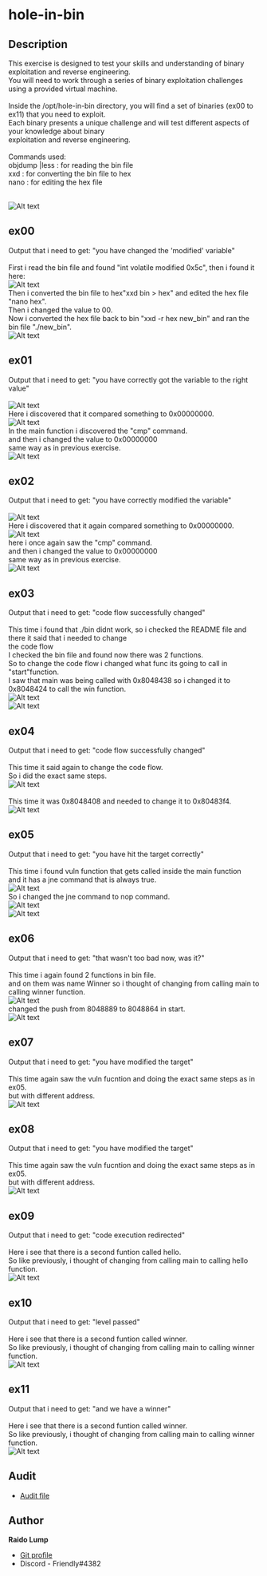 # hole-in-bin

## Description


This exercise is designed to test your skills and understanding of binary exploitation and reverse engineering. <br>You will need to work through a series of binary exploitation challenges using a provided virtual machine.<br><br>
Inside the /opt/hole-in-bin directory, you will find a set of binaries (ex00 to ex11) that you need to exploit. <br>Each binary presents a unique challenge and will test different aspects of your knowledge about binary <br>exploitation and reverse engineering. <br><br>
Commands used: <br>
objdump |less : for reading the bin file<br>
xxd : for converting the bin file to hex<br>
nano : for editing the hex file<br><br>

![Alt text](image.png)

## ex00
Output that i need to get: "you have changed the 'modified' variable"
<br><br>
First i read the bin file and found "int volatile modified 0x5c", then i found it here:  <br>
![Alt text](image-1.png) <br>
Then i converted the bin file to hex"xxd bin > hex" and edited the hex file "nano hex". <br>
Then i changed the value to 00. <br>
Now i converted the hex file back to bin "xxd -r hex new_bin" and ran the bin file "./new_bin". <br>
![Alt text](image-2.png) <br>

## ex01
Output that i need to get: "you have correctly got the variable to the right value"
<br><br>
![Alt text](image-3.png) <br>
Here i discovered that it compared something to 0x00000000. <br>
![Alt text](image-4.png) <br>
In the main function i discovered the "cmp" command. <br>
and then i changed the value to 0x00000000 <br>
same way as in previous exercise. <br>
![Alt text](image-5.png) <br>

## ex02
Output that i need to get: "you have correctly modified the variable"
<br><br>
![Alt text](image-6.png)<br>
Here i discovered that it again compared something to 0x00000000. <br>
![Alt text](image-7.png) <br>
here i once again saw the "cmp" command. <br>
and then i changed the value to 0x00000000 <br>
same way as in previous exercise. <br>
![Alt text](image-8.png) <br>

## ex03
Output that i need to get: "code flow successfully changed"
<br><br>
This time i found that ./bin didnt work, so i checked the README file and there it said that i needed to change <br>the code flow <br>
I checked the bin file and found now there was 2 functions. <br>
So to change the code flow i changed what func its going to call in "start"function. <br>
I saw that main was being called with 0x8048438 so i changed it to 0x8048424 to call the win function. <br>
![Alt text](image-9.png) <br>
![Alt text](image-10.png) <br>

## ex04
Output that i need to get: "code flow successfully changed"
<br><br>
This time it said again to change the code flow. <br>
So i did the exact same steps. <br>
![Alt text](image-11.png) <br>  
This time it was 0x8048408 and needed to change it to 0x80483f4. <br>
![Alt text](image-12.png) <br>

## ex05
Output that i need to get: "you have hit the target correctly"
<br><br>
This time i found vuln function that gets called inside the main function <br>
and it has a jne command that is always true. <br>
![Alt text](image-14.png) <br>
So i changed the jne command to nop command. <br>
![Alt text](image-15.png)<br>
![Alt text](image-16.png) <br>

## ex06
Output that i need to get: "that wasn't too bad now, was it?"
<br><br>
This time i again found 2 functions in bin file. <br>
and on them was name Winner so i thought of changing from calling main to calling winner function. <br>
![Alt text](image-17.png) <br>
changed the push from 8048889 to 8048864 in start. <br>
![Alt text](image-18.png) <br>

## ex07
Output that i need to get: "you have modified the target"
<br><br>
This time again saw the vuln fucntion and doing the exact same steps as in ex05. <br>
but with different address. <br>
![Alt text](image-19.png)

## ex08
Output that i need to get: "you have modified the target"
<br><br>
This time again saw the vuln fucntion and doing the exact same steps as in ex05. <br>
but with different address. <br>
![Alt text](image-20.png)

## ex09
Output that i need to get: "code execution redirected"
<br><br>
Here i see that there is a second funtion called hello. <br>
So like previously, i thought of changing from calling main to calling hello function.<br>
![Alt text](image-21.png) 

## ex10
Output that i need to get: "level passed"
<br><br>
Here i see that there is a second funtion called winner. <br>
So like previously, i thought of changing from calling main to calling winner function.<br>
![Alt text](image-22.png)

## ex11
Output that i need to get: "and we have a winner"
<br><br>
Here i see that there is a second funtion called winner. <br>
So like previously, i thought of changing from calling main to calling winner function.<br>
![Alt text](image-23.png)
  



## Audit

- [Audit file](https://github.com/01-edu/public/tree/master/subjects/cybersecurity/hole-in-bin/audit)

## Author

**Raido Lump**
- [Git profile](https://01.kood.tech/git/raidoxd "raidoxd")
- Discord - Friendly#4382